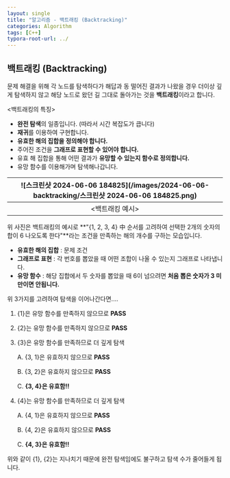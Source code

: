```yaml
---
layout: single
title: "알고리즘 - 백트래킹 (Backtracking)"
categories: Algorithm
tags: [C++]
typora-root-url: ../
---
```




## 백트래킹 (Backtracking)

문제 해결을 위해 각 노드를 탐색하다가 해답과 동 떨어진 결과가 나왔을 경우 더이상 깊게 탐색하지 않고 해당 노드로 왔던 길 그대로 돌아가는 것을 **백트래킹**이라고 합니다.



\<백트래킹의 특징\>

- **완전 탐색**의 일종입니다. (따라서 시간 복잡도가 큽니다)
- **재귀**를 이용하여 구현합니다.
- **유효한 해의 집합을 정의해야 합니다.**
- 주어진 조건을 **그래프로 표현할 수 있어야 합니다.**
- 유효 해 집합을 통해 어떤 결과가 **유망할 수 있는지 함수로 정의합니다.**
- 유망 함수를 이용해가며 탐색해나갑니다.



| ![스크린샷 2024-06-06 184825](/images/2024-06-06-backtracking/스크린샷 2024-06-06 184825.png) |
| :----------------------------------------------------------: |
|                      \<백트래킹 예시\>                       |

위 사진은 백트래킹의 예시로 **"{1, 2, 3, 4} 中 순서를 고려하여 선택한 2개의 숫자의 합이 6 나오도록 한다"**라는 조건을 만족하는 해의 개수를 구하는 모습입니다.

- **유효한 해의 집합** : 문제 조건
- **그래프로 표현** : 각 번호를 뽑았을 때 어떤 조합이 나올 수 있는지 그래프로 나타냅니다.
- **유망 함수** : 해당 집합에서 두 숫자를 뽑았을 때 6이 넘으려면 **처음 뽑은 숫자가 3 미만이면 안됩니다.**



위 3가지를 고려하여 탐색을 이어나간다면....

1. {1}은 유망 함수를 만족하지 않으므로 **PASS**

2. {2}는 유망 함수를 만족하지 않으므로 **PASS**

3. {3}은 유망 함수를 만족하므로 더 깊게 탐색

   A. {3, 1}은 유효하지 않으므로 **PASS**

   B. {3, 2}은 유효하지 않으므로 **PASS**

   C. **{3, 4}은 유효함!!**

4. {4}는 유망 함수를 만족하므로 더 깊게 탐색

   A. {4, 1}은 유효하지 않으므로 **PASS**

   B. {4, 2}은 유효하지 않으므로 **PASS**

   C. **{4, 3}은 유효함!!**



위와 같이 {1}, {2}는 지나치기 때문에 완전 탐색임에도 불구하고 탐색 수가 줄어들게 됩니다.




